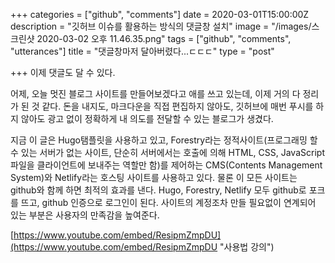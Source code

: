 +++
categories = ["github", "comments"]
date = 2020-03-01T15:00:00Z
description = "깃허브 이슈를 활용하는 방식의 댓글창 설치"
image = "/images/스크린샷 2020-03-02 오후 11.46.35.png"
tags = ["github", "comments", "utterances"]
title = "댓글창마저 달아버렸다...ㄷㄷㄷ"
type = "post"

+++
이제 댓글도 달 수 있다.

어제, 오늘 멋진 블로그 사이트를 만들어보겠다고 애를 쓰고 있는데, 이제 거의 다 정리가 된 것 같다. 돈을 내지도, 마크다운을 직접 편집하지 않아도, 깃허브에 매번 푸시를 하지 않아도 광고 없이 정확하게 내 의도를 전달할 수 있는 블로그가 생겼다.

지금 이 글은 Hugo탬플릿을 사용하고 있고, Forestry라는 정적사이트(프로그래밍 할 수 있는 서버가 없는 사이트, 단순히 서버에서는 호출에 의해 HTML, CSS, JavaScript 파일을 클라이언트에 보내주는 역할만 함)를 제어하는 CMS(Contents Management System)와 Netlify라는 호스팅 사이트를 사용하고 있다. 물론 이 모든 사이트는 github와 함께 하면 최적의 효과를 낸다. Hugo, Forestry, Netlify 모두 github로 포크를 뜨고, github 인증으로 로그인이 된다. 사이트의 계정조차 만들 필요없이 연계되어 있는 부분은 사용자의 만족감을 높여준다.

[https://www.youtube.com/embed/ResipmZmpDU](https://www.youtube.com/embed/ResipmZmpDU "사용법 강의")